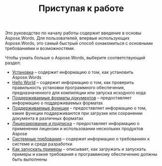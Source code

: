 ﻿---
title: Приступая к работе
second_title: Aspose.Words для Python via .NET
articleTitle: Приступая к работе
linktitle: Приступая к работе
type: docs
description: "Используйте это введение в Aspose.Words для получения информации об основах Python via .NET, чтобы начать осознавать ценность Aspose.Words для вашего бизнеса."
weight: 20
url: /ru/python-net/getting-started/
timestamp: 2024-09-25-11-08-55
---

Это руководство по началу работы содержит введение в основы Aspose.Words. Для пользователей, впервые использующих Aspose.Words, это самый быстрый способ ознакомиться с основными требованиями и возможностями.

Чтобы узнать больше о Aspose.Words, выберите соответствующий раздел:

- [Установка](/words/python-net/installation/) – содержит информацию о том, как установить Aspose.Words
- [Hello World](/words/python-net/hello-world/) – содержит информацию о том, как проверить правильность установки программного обеспечения, предназначенного для компиляции или запуска исходного кода
- [Поддерживаемые форматы документов](/words/python-net/supported-document-formats/) – предоставляет информацию о поддерживаемых форматах
- [Поддерживаемые функции](/words/python-net/features/) – предоставляет информацию о том, какие функции поддерживаются при загрузке или сохранении документа в различных форматах
- [Лицензирование и подписка](/words/python-net/licensing/) – предоставляет информацию о применении лицензии и использовании нескольких продуктов Aspose
- [Системные требования](/words/python-net/system-requirements/) – содержит информацию о требованиях к системе и среде разработки
- [Как запускать примеры](/words/python-net/how-to-run-the-examples/) – описывает, как загружать и запускать примеры и какие требования к программному обеспечению должны быть выполнены

